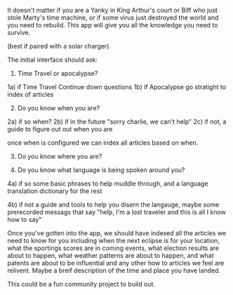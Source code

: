 
It doesn't matter if you are a Yanky in King Arthur's court or Biff who just stole Marty's time machine, or if some virus just destroyed the world and you need to rebuild. This app will give you all the knowledge you need to survive.

(best if paired with a solar charger)

The initial interface should ask:

1) Time Travel or apocalypse?

1a) if Time Travel Continue down questions
1b) if Apocalypse go stratight to index of articles



2) Do you know when you are?

2a) if so when?
2b) if in the future "sorry charlie, we can't help"
2c) if not, a guide to figure out out when you are


once when is configured we can index all articles based on when.


3) Do you know where you are?



4) Do you know what language is being spoken around you?

4a) if so some basic phrases to help muddle through, and a language translation dictionary for the rest

4b) if not a guide and tools to help you disern the langauge, maybe some prerecorded messags that say "help, I'm a lost traveler and this is all I know how to say"



Once you've gotten into the app, we should have indexed all the articles we need to know for you including when the next eclipse is for your location, what the sportings scores are in coming events, what election results are about to happen, what weather patterns are about to happen, and what patents are about to be influential and any other how to articles we feel are relivent. Maybe a breif description of the time and place you have landed.

This could be a fun community project to build out.


